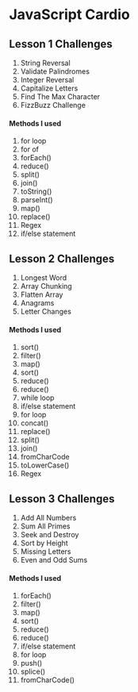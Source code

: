 # JavaScript Cardio

## Lesson 1 Challenges

1. String Reversal
2. Validate Palindromes
3. Integer Reversal
4. Capitalize Letters
5. Find The Max Character
6. FizzBuzz Challenge
#### Methods I used
1. for loop
2. for of
3. forEach()
4. reduce()
5. split()
6. join()
7. toString()
8. parseInt()
9. map()
10. replace()
11. Regex
12. if/else statement

## Lesson 2 Challenges

1. Longest Word
2. Array Chunking
3. Flatten Array
4. Anagrams
5. Letter Changes
#### Methods I used
1. sort()
2. filter()
3. map()
4. sort()
5. reduce()
6. reduce()
7. while loop
8. if/else statement
9. for loop
10. concat()
11. replace()
12. split()
13. join()
14. fromCharCode
15. toLowerCase()
16. Regex

## Lesson 3 Challenges
1. Add All Numbers
2. Sum All Primes
3. Seek and Destroy
4. Sort by Height
5. Missing Letters
6. Even and Odd Sums
#### Methods I used
1. forEach()
2. filter()
3. map()
4. sort()
5. reduce()
6. reduce()
7. if/else statement
8. for loop
9. push()
10. splice()
11. fromCharCode()
